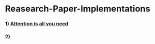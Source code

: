 # Reasearch-Paper-Implementations
### 1) [Attention is all you need](./Attention_Is_All_You_Need/)
### 2) 